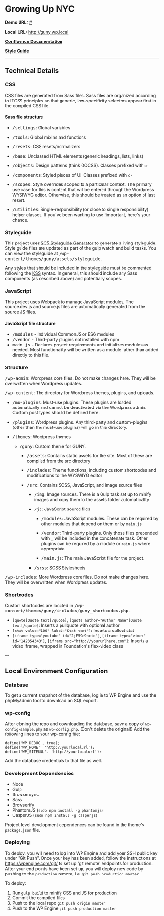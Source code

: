 # Growing Up NYC

**Demo URL:** [#](TBD)

**Local URL:** http://guny.wp.local

[**Confluence Documentation**](https://confluence.bluestatedigital.com/display/WPD/Growing+Up+NYC)

[**Style Guide**](http://dev-guny.pantheonsite.io/wp-content/themes/guny/assets/styleguide)

---
## Technical Details

### CSS

CSS files are generated from Sass files. Sass files are organized according to ITCSS principles so that generic, low-specificity selectors appear first in the compiled CSS
file.

#### Sass file structure

- <kbd>/settings</kbd>: Global variables

- <kbd>/tools</kbd>: Global mixins and functions

- <kbd>/resets</kbd>: CSS resets/normalizers

- <kbd>/base</kbd>: Unclassed HTML elements (generic headings, lists, links)

- <kbd>/objects</kbd>: Design patterns (think OOCSS). Classes prefixed with `o-`

- <kbd>/components</kbd>: Styled pieces of UI. Classes prefixed with `c-`

- <kbd>/scopes</kbd>: Style overrides scoped to a particular context. The primary
use case for this is content that will be entered through the Wordpress WYSIWYG editor. Otherwise, this should be treated as an option of last resort.

- <kbd>/utilities</kbd>: Single-responsibility (or close to single responsibility)
helper classes. If you've been wanting to use !important, here's your chance.

### Styleguide

This project uses [SC5 Styleguide Generator](http://styleguide.sc5.io/) to generate a living styleguide. Style guide files are updated as part of the gulp watch and build tasks. You can view the styleguide at <kbd>/wp-content/themes/guny/assets/styleguide</kbd>.

Any styles that should be included in the styleguide must be commented following
the [KSS](http://warpspire.com/kss/) syntax. In general, this should include any
Sass components (as described above) and potentially scopes.

### JavaScript

This project uses Webpack to manage JavaScript modules. The source.dev.js and
source.js files are automatically generated from the source JS files.

#### JavaScript file structure
- <kbd>/modules</kbd> - Individual CommonJS or ES6 modules
- <kbd>/vendor</kbd> - Third-party plugins not installed with npm
- <kbd>main.js</kbd> - Declares project requirements and initializes modules as
needed. Most functionality will be written as a module rather than added directly
to this file.

### Structure

<kbd>/wp-admin</kbd>: Wordpress core files. Do not make changes here. They will be overwritten when Wordpress updates.

<kbd>/wp-content</kbd>: The directory for Wordpress themes, plugins, and uploads.

- <kbd>/mu-plugins</kbd>: Must-use plugins. These plugins are loaded automatically and cannot be deactivated via the Wordpress admin. Custom post types should be defined here.

- <kbd>/plugins</kbd>: Wordpress plugins. Any third-party and custom-plugins (other than the must-use plugins) will go in this directory.

- <kbd>/themes</kbd>: Wordpress themes

  - <kbd>/guny</kbd>: Custom theme for GUNY.

    - <kbd>/assets</kbd>: Contains static assets for the site. Most of these are compiled from the src directory

    - <kbd>/includes</kbd>: Theme functions, including custom shortcodes and modifications to the WYSWIYG editor

    - <kbd>/src</kbd>: Contains SCSS, JavaScript, and image source files

      - <kbd>/img</kbd>: Image sources. There is a Gulp task set up to minify images and copy them to the assets folder automaticallty

      - <kbd>/js</kbd>: JavaScript source files

        - <kbd>/modules</kbd>: JavaScript modules. These can be required by other modules that depend on them or by `main.js`

        - <kbd>/vendor</kbd>: Third-party plugins. Only those files prepended with `_` will be included in the concatenate task. Other plugins can be required by a module or `main.js` where appropriate.

        - <kbd>/main.js</kbd>: The main JavaScript file for the project.

      - <kbd>/scss</kbd>: SCSS Stylesheets

<kbd>/wp-includes</kbd>: More Wordpress core files. Do not make changes here. They will be overwritten when Wordpress updates.

### Shortcodes
Custom shortcodes are located in <kbd>/wp-content/themes/guny/includes/guny_shortcodes.php</kbd>.

- `[quote]Quote text[/quote]`, `[quote author="Author Name"]Quote text[/quote]`: Inserts a pullquote with optional author
- `[stat value="100" label="Stat text"]`: Inserts a callout stat
- `[iframe type="youtube" id="2jE59c9ncio"]`, `[iframe type="vimeo" id="142354343"]`,
`[iframe src="http://yoururlhere.com"]`: Inserts a video iframe, wrapped in Foundation's flex-video class

--

## Local Environment Configuration

### Database
To get a current snapshot of the database, log in to WP Engine and use the phpMyAdmin tool to download an SQL export.

### wp-config
After cloning the repo and downloading the database, save a copy of `wp-config-sample.php` as `wp-config.php`. (Don't delete the original!) Add the following lines to your wp-config file:
```
define('WP_DEBUG', true);
define('WP_HOME', 'http://yourlocalurl');
define('WP_SITEURL', 'http://yourlocalurl');
```
Add the database credentials to that file as well.

### Development Dependencies

- Node
- Gulp
- Browsersync
- Sass
- Browserify
- PhantomJS (`sudo npm install -g phantomjs`)
- CasperJS (`sudo npm install -g casperjs`)

Project-level development dependences can be found in the theme's `package.json` file.

### Deploying
To deploy, you will need to log into WP Engine and add your SSH public key under "Git Push". Once your key has been added, follow the instructions at https://wpengine.com/git/ to set up 'git remote' endpoints for production. After your end points have been set up, you will deploy new code by pushing to the `production` remote, i.e. `git push production master`.

To deploy:

1. Run `gulp build` to minify CSS and JS for production
2. Commit the compiled files
3. Push to the local repo `git push origin master`
4. Push to the WP Engine `git push production master`
